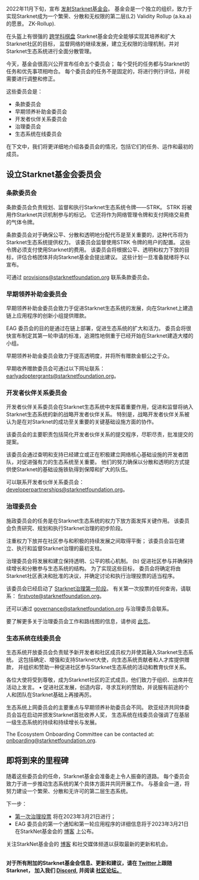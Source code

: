2022年11月下旬，宣布 [发射Starknet基金会](https://medium.com/starkware/introducing-the-starknet-foundation-bd4b4379fbb)。 基金会是一个独立的组织，致力于实现Starknet成为一个繁荣、分散和无权限的第二层(L2) Validity Rollup (a.ka.a)的愿景。 ZK-Rollup). 

在头盔上有很强的 [跨学科棋盘](https://medium.com/starknet-foundation/welcome-to-the-world-starknet-foundation-7bd55d5dbc59) Starknet基金会完全能够实现其培养和扩大Starknet社区的目标， 监督网络的继续发展，建立无权限的治理机制，并对Starknet生态系统进行全面分散管理。 

今天，基金会很高兴公开宣布任命五个委员会； 每个受托的任务都与Starknet的任务和优先事项相吻合。 每个委员会的任务不是固定的，将进行例行评估，并视需要进行调整和修正。

这些委员会是：

* 条款委员会
* 早期领养补助金委员会
* 开发者伙伴关系委员会
* 治理委员会
* 生态系统在线委员会

在下文中，我们将更详细地介绍各委员会的情况，包括它们的任务、运作和最初的成员。

## 设立Starknet基金会委员会 

### 条款委员会

条款委员会负责规划、监督和执行Starknet生态系统令牌——STRK。 STRK 将被用作Starknet共识机制参与的标记。 它还将作为网络管理令牌和支付网络交易费的气体令牌。 

条款委员会对于确保公平、分散和透明地分配代币是至关重要的，这种代币将为Starknet生态系统提供权力。 该委员会监督使用STRK 令牌的用户的配置。 这些令牌必须支付使用Starknet的费用。 该委员会将根据公平、透明和权力下放的目标，评估合格团体并向Starknet基金会提出建议。 这些计划一旦准备就绪将予以宣布。

可通过 [provisions@starknetfoundation.org](mailto:provisions@starknetfoundation.org) 联系条款委员会。

### 早期领养补助金委员会

早期领养补助金委员会致力于促进Starknet生态系统的发展，向在Starknet上建造链上应用程序的创新小组提供赠款。 

EAG 委员会的目的是通过在链上部署，促进生态系统的扩大和活力。 委员会将很快宣布制定其第一轮申请的标准，追溯性地侧重于已经开始在Starknet建造大楼的小组。 

早期领养补助金委员会致力于提高透明度，并将所有赠款金额公之于众。

早期收养赠款委员会可通过以下网址联系： [earlyadoptergrants@starknetfoundation.org](earlyadoptergrants@starknetfoundation.org)。

### 开发者伙伴关系委员会

开发者伙伴关系委员会在Starknet生态系统中发挥着重要作用，促进和监督将纳入Starknet生态系统的新的战略开发者伙伴关系。 特别是，战略开发者伙伴关系被认为是在对Starknet的成功至关重要的关键基础设施方面的协作。

该委员会的主要职责包括简化开发者伙伴关系的提交程序，尽职尽责，批准提交的提案。 

该委员会通过查明和支持已经建立或正在积极建立网络核心基础设施的开发者团队，对促进强有力的生态系统至关重要。 他们的努力确保以分散和透明的方式提供使Starknet的基础设施铁轨得到保障和扩大的队伍。 

可以联系开发者伙伴关系委员会： [developerpartnerships@starknetfoundation.org](mailto:developerpartnerships@starknetfoundation.org)。

### 治理委员会

施政委员会的任务是在Starknet生态系统的权力下放方面发挥关键作用。 该委员会负责研究、规划和执行Starknet治理的初步阶段。 

注重权力下放并在社区参与和积极的持续发展之间取得平衡； 该委员会旨在建立、执行和监督Starknet治理的最初支柱。 

治理委员会将发展和建立保持透明、公平的核心机制。 (b) 促进社区参与并确保持续增长和分散参与生态系统的结构。 为了实现这些目标， 委员会将确定将由Starknet社区表决和批准的决议，并确定讨论和执行治理投票的适当程序。 

该委员会已经启动了 [Starknet治理第一阶段](https://community.starknet.io/t/starknet-foundation-delegation-for-the-first-vote/11820)。 有关第一次投票的任何查询，请联系： [firstvote@starknetfoundation.org](mailto:firstvote@starknetfoundation.org)。

还可以通过 [governance@starknetfoundation.org](mailto:governance@starknetfoundation.org) 与治理委员会联系。 

要了解更多关于治理委员会工作和路线图的信息，请参阅 [此页](https://www.starknet.io/en/posts/governance)。

### 生态系统在线委员会

生态系统开放委员会负责赋予新开发者和社区成员权力并使其融入Starknet生态系统。 这包括确定、增强和支持Starknet大使，向生态系统贡献者和人才库提供赠款， 并组织和赞助一种促进社区参与Starknet生态系统的活动和教育伙伴关系。 

各位大使将受到尊敬，成为Starknet社区的正式成员，他们致力于组织、出席并在活动上发言。 • 促进社区发展，创造内容，寻求互利的赞助，并说服有前途的个人和团队在Starknet基础上再接再厉。

生态系统上网委员会的主要重点与早期领养补助委员会不同。 欧亚经济共同体委员会旨在启动并颁发Starknet首批收养人奖， 生态系统在线委员会强调了在基层一级生态系统的持续和持续增长与发展。 

The Ecosystem Onboarding Committee can be contacted at: [onboarding@starknetfoundation.org](mailto:onboarding@starknetfoundation.org).

## 即将到来的里程碑

随着这些委员会的任命，Starknet基金会准备走上令人振奋的道路。 每个委员会致力于进一步推动生态系统的某个具体方面并共同开展工作。 与基金会一道，将努力建设一个繁荣、分散和无许可的第二层生态系统。  

下一步： 

* [第一次治理投票](https://community.starknet.io/t/starknet-foundation-delegation-for-the-first-vote/11820) 将在2023年3月21日进行；
* EAG 委员会的第一个通知和第一轮应用程序的详细信息将于2023年3月21日在StarkNet基金会的 [博客](https://www.starknet.io/en/posts/foundation) 上公布。

关注StarkNet基金会的 [博客](https://www.starknet.io/en/posts/foundation) 和社交媒体频道以获取最新的更新和机会。

**\
对于所有附加的Starknet基金会信息、更新和建议，请在 [Twitter](https://twitter.com/Starknet)上跟随Starknet， 加入我们 [Discord](http://starknet.io/discord), 并阅读 [社区论坛。](https://community.starknet.io/)**